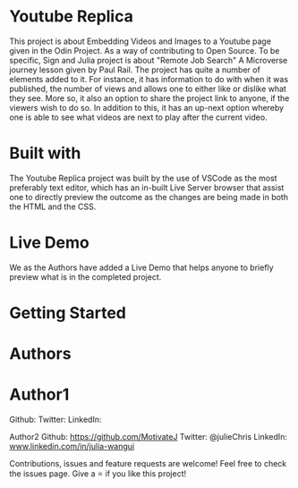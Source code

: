 # Youtube Replica
This project is about Embedding Videos and Images to a Youtube page given in the Odin Project. As a way of contributing to Open Source. To be specific, Sign and Julia project is about "Remote Job Search" A Microverse journey lesson given by Paul Rail. The project has quite a number of elements added to it. For instance, it has information to do with when it was published, the number of views and allows one to either like or dislike what they see. More so, it also an option to share the project link to anyone, if the viewers wish to do so. In addition to this, it has an up-next option whereby one is able to see what videos are next to play after the current video.
# Built with
The Youtube Replica project was built by the use of VSCode as the most preferably text editor, which has an in-built Live Server browser that assist one to directly preview the outcome as the changes are being made in both the HTML and the CSS.
# Live Demo
We as the Authors have added a Live Demo that helps anyone to briefly preview what is in the completed project.
# Getting Started

# Authors
# Author1
Github: 
Twitter:
LinkedIn:

Author2
Github:   https://github.com/MotivateJ
Twitter:  @julieChris
LinkedIn: www.linkedin.com/in/julia-wangui



Contributions, issues and feature requests are welcome!
Feel free to check the issues page.
Give a ⭐️ if you like this project!
